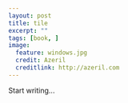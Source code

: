 ```yaml
---
layout: post
title: tile
excerpt: ""
tags: [book, ]
image:
  feature: windows.jpg
  credit: Azeril
  creditlink: http://azeril.com
---
```


Start writing...





